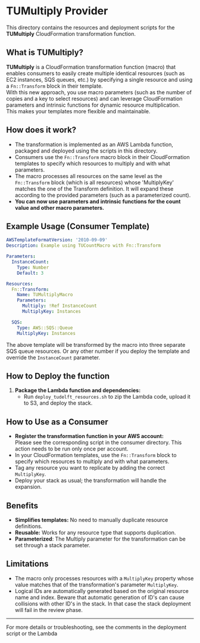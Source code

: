 # TUMultiply Provider

This directory contains the resources and deployment scripts for the **TUMultiply** CloudFormation transformation function.

## What is TUMultiply?

**TUMultiply** is a CloudFormation transformation function (macro) that enables consumers to easily create multiple identical resources (such as EC2 instances, SQS queues, etc.) by specifying a single resource and using a `Fn::Transform` block in their template.  
With this new approach, you use macro parameters (such as the number of copies and a key to select resources) and can leverage CloudFormation parameters and intrinsic functions for dynamic resource multiplication.  
This makes your templates more flexible and maintainable.

## How does it work?

- The transformation is implemented as an AWS Lambda function, packaged and deployed using the scripts in this directory.
- Consumers use the `Fn::Transform` macro block in their CloudFormation templates to specify which resources to multiply and with what parameters.
- The macro processes all resources on the same level as the `Fn::Transform` block (which is all resources) whose 'MultiplyKey' matches the one of the Transform definition. It will expand these according to the provided parameters (such as a parameterized count).
- **You can now use parameters and intrinsic functions for the count value and other macro parameters.**

## Example Usage (Consumer Template)

```yaml
AWSTemplateFormatVersion: '2010-09-09'
Description: Example using TUCountMacro with Fn::Transform

Parameters:
  InstanceCount:
    Type: Number
    Default: 3

Resources:
  Fn::Transform:
    Name: TUMultiplyMacro
    Parameters:
      Multiply: !Ref InstanceCount
      MultiplyKey: Instances

  SQS:
    Type: AWS::SQS::Queue
    MultiplyKey: Instances
```

The above template will be transformed by the macro into three separate SQS queue resources. Or any other number if you deploy the template and override the `InstanceCount` parameter.

## How to Deploy the function

1. **Package the Lambda function and dependencies:**
   - Run `deploy_tudelft_resources.sh` to zip the Lambda code, upload it to S3, and deploy the stack.


## How to Use as a Consumer

- **Register the transformation function in your AWS account:**  
  Please see the corresponding script in the consumer directory. This action needs to be run only once per account.
- In your CloudFormation templates, use the `Fn::Transform` block to specify which resources to multiply and with what parameters.
- Tag any resource you want to replicate by adding the correct `MultiplyKey`.
- Deploy your stack as usual; the transformation will handle the expansion.


## Benefits

- **Simplifies templates:** No need to manually duplicate resource definitions.
- **Reusable:** Works for any resource type that supports duplication.
- **Parameterized**: The Multiply parameter for the transformation can be set through a stack parameter.

## Limitations

- The macro only processes resources with a `MultiplyKey` property whose value matches that of the transformation's parameter `MultiplyKey`.
- Logical IDs are automatically generated based on the original resource name and index. Beware that automatic generation of ID's can cause collisions with other ID's in the stack. In that case the stack deployment will fail in the review phase.

---

For more details or troubleshooting, see the comments in the deployment script or the Lambda